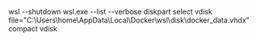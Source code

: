 wsl --shutdown
wsl.exe --list --verbose
diskpart
select vdisk file="C:\Users\home\AppData\Local\Docker\wsl\disk\docker_data.vhdx"
compact vdisk
